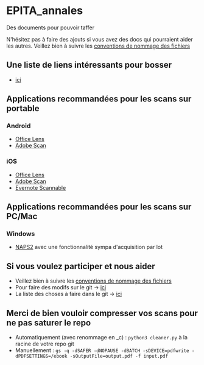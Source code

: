 # EPITA_annales

Des documents pour pouvoir taffer

N'hésitez pas à faire des ajouts si vous avez des docs qui pourraient aider les autres.
Veillez bien à suivre les [conventions de nommage des fichiers](Naming.md)

## Une liste de liens intéressants pour bosser

* [ici](LiensUtiles.md)

## Applications recommandées pour les scans sur portable

### Android

* [Office Lens](https://play.google.com/store/apps/details?id=com.microsoft.office.officelens)
* [Adobe Scan](https://play.google.com/store/apps/details?id=com.adobe.scan.android)

### iOS

* [Office Lens](https://itunes.apple.com/fr/app/office-lens/id975925059)
* [Adobe Scan](https://itunes.apple.com/fr/app/adobe-scan/id1199564834)
* [Evernote Scannable](https://itunes.apple.com/fr/app/evernote-scannable/id883338188)

## Applications recommandées pour les scans sur PC/Mac

### Windows

* [NAPS2](https://www.naps2.com/) avec une fonctionnalité sympa d'acquisition par lot

## Si vous voulez participer et nous aider

* Veillez bien à suivre les [conventions de nommage des fichiers](Naming.md)
* Pour faire des modifs sur le git -> [ici](Participer.md)
* La liste des choses à faire dans le git -> [ici](TODO.md)

## Merci de bien vouloir compresser vos scans pour ne pas saturer le repo

* Automatiquement (avec renommage en _c) : `python3 cleaner.py` à la racine de votre repo git
* Manuellement : `gs -q -dSAFER -dNOPAUSE -dBATCH -sDEVICE=pdfwrite -dPDFSETTINGS=/ebook -sOutputFile=output.pdf -f input.pdf`
